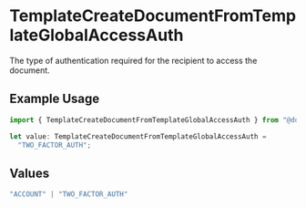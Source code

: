 # TemplateCreateDocumentFromTemplateGlobalAccessAuth

The type of authentication required for the recipient to access the document.

## Example Usage

```typescript
import { TemplateCreateDocumentFromTemplateGlobalAccessAuth } from "@documenso/sdk-typescript/models/operations";

let value: TemplateCreateDocumentFromTemplateGlobalAccessAuth =
  "TWO_FACTOR_AUTH";
```

## Values

```typescript
"ACCOUNT" | "TWO_FACTOR_AUTH"
```